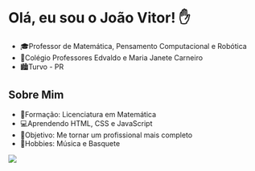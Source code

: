 # Olá, eu sou o João Vitor! ✋

- 🎓Professor de Matemática, Pensamento Computacional e Robótica
- 🏫Colégio Professores Edvaldo e Maria Janete Carneiro
- 🏙️Turvo - PR

## Sobre Mim

- 🔢Formação: Licenciatura em Matemática
- 💻Aprendendo HTML, CSS e JavaScript
- 📌Objetivo: Me tornar um profissional mais completo
- 🎷Hobbies: Música e Basquete

![](https://media.tenor.com/ihqN6a3iiYEAAAAM/pikachu-shocked-face-stunned.gif)
